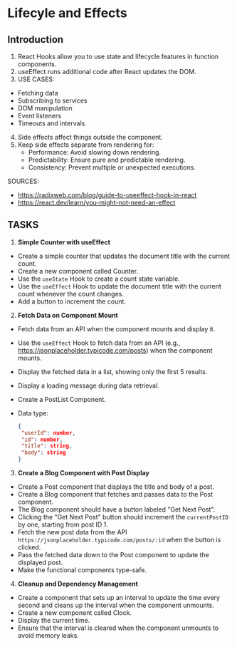 # Lifecyle and Effects

## Introduction

1. React Hooks allow you to use state and lifecycle features in function components.
2. useEffect runs additional code after React updates the DOM.
3. USE CASES:

- Fetching data
- Subscribing to services
- DOM manipulation
- Event listeners
- Timeouts and intervals

4. Side effects affect things outside the component.
5. Keep side effects separate from rendering for:
   - Performance: Avoid slowing down rendering.
   - Predictability: Ensure pure and predictable rendering.
   - Consistency: Prevent multiple or unexpected executions.

SOURCES:

- <https://radixweb.com/blog/guide-to-useeffect-hook-in-react>
- <https://react.dev/learn/you-might-not-need-an-effect>

## TASKS

1. **Simple Counter with useEffect**

- Create a simple counter that updates the document title with the current count.
- Create a new component called Counter.
- Use the `useState` Hook to create a count state variable.
- Use the `useEffect` Hook to update the document title with the current count whenever the count changes.
- Add a button to increment the count.

2. **Fetch Data on Component Mount**

- Fetch data from an API when the component mounts and display it.
- Use the `useEffect` Hook to fetch data from an API (e.g., <https://jsonplaceholder.typicode.com/posts>) when the component mounts.
- Display the fetched data in a list, showing only the first 5 results.
- Display a loading message during data retrieval.
- Create a PostList Component.
- Data type:

    ```json
    {
     "userId": number,
     "id": number,
     "title": string,
     "body": string
    }
    ```

3. **Create a Blog Component with Post Display**

- Create a Post component that displays the title and body of a post.
- Create a Blog component that fetches and passes data to the Post component.
- The Blog component should have a button labeled "Get Next Post".
- Clicking the "Get Next Post" button should increment the `currentPostID` by one, starting from post ID 1.
- Fetch the new post data from the API `https://jsonplaceholder.typicode.com/posts/:id` when the button is clicked.
- Pass the fetched data down to the Post component to update the displayed post.
- Make the functional components type-safe.

4. **Cleanup and Dependency Management**

- Create a component that sets up an interval to update the time every second and cleans up the interval when the component unmounts.
- Create a new component called Clock.
- Display the current time.
- Ensure that the interval is cleared when the component unmounts to avoid memory leaks.
